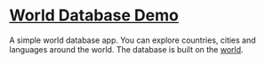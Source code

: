 # [World Database Demo](https://blooming-mountain-57785.herokuapp.com/)
A simple world database app. You can explore countries, cities and languages around the world. The database is built on the [world](https://downloads.mysql.com/docs/world-setup-en.pdf).
